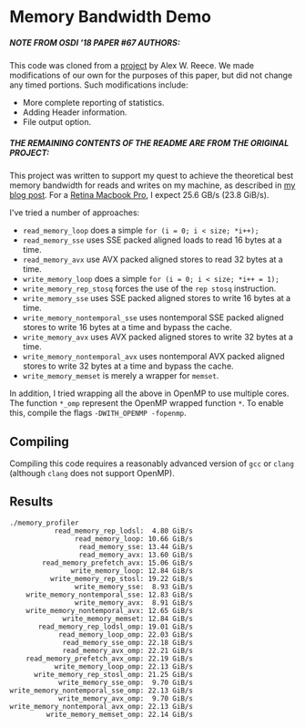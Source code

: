 Memory Bandwidth Demo
=====================

##### NOTE FROM OSDI '18 PAPER #67 AUTHORS:

This code was cloned from a [project](https://github.com/awreece/memory-bandwidth-demo) by Alex W. Reece.
We made modifications of our own for the purposes of this paper, but did not change any timed portions.
Such modifications include:
-   More complete reporting of statistics.
-   Adding Header information.
-   File output option.

##### THE REMAINING CONTENTS OF THE README ARE FROM THE ORIGINAL PROJECT:

This project was written to support my quest to achieve the theoretical best memory bandwidth for reads 
and writes on my machine, as described in [my blog post](http://www.codearcana.com/posts/2013/05/18/achieving-maximum-memory-bandwidth.html).
For a [Retina Macbook Pro](http://ark.intel.com/products/64891/Intel-Core-i7-3720QM-Processor-6M-Cache-up-to-3_60-GHz), 
I expect 25.6 GB/s (23.8 GiB/s). 

I've tried a number of approaches:

-   `read_memory_loop` does a simple `for (i = 0; i < size; *i++);`
-   `read_memory_sse` uses SSE packed aligned loads to read 16 bytes at a time.
-   `read_memory_avx` use AVX packed aligned stores to read 32 bytes at a time.
-   `write_memory_loop` does a simple `for (i = 0; i < size; *i++ = 1);`
-   `write_memory_rep_stosq` forces the use of the `rep stosq` instruction.
-   `write_memory_sse` uses SSE packed aligned stores to write 16 bytes at a 
    time.
-   `write_memory_nontemporal_sse` uses nontemporal SSE packed aligned stores to
    write 16 bytes at a time and bypass the cache.
-   `write_memory_avx` uses AVX packed aligned stores to write 32 bytes at a 
    time.
-   `write_memory_nontemporal_avx` uses nontemporal AVX packed aligned stores to
    write 32 bytes at a time and bypass the cache.
-   `write_memory_memset` is merely a wrapper for `memset`.

In addition, I tried wrapping all the above in OpenMP to use multiple cores. 
The function `*_omp` represent the OpenMP wrapped function `*`. To enable
this, compile the flags `-DWITH_OPENMP -fopenmp`.

Compiling
---------

Compiling this code requires a reasonably advanced version of `gcc` or `clang` 
(although `clang` does not support OpenMP).

Results
-------

~~~
./memory_profiler
           read_memory_rep_lodsl:  4.80 GiB/s
                read_memory_loop: 10.66 GiB/s
                 read_memory_sse: 13.44 GiB/s
                 read_memory_avx: 13.60 GiB/s
        read_memory_prefetch_avx: 15.06 GiB/s
               write_memory_loop: 12.84 GiB/s
          write_memory_rep_stosl: 19.22 GiB/s
                write_memory_sse:  8.93 GiB/s
    write_memory_nontemporal_sse: 12.83 GiB/s
                write_memory_avx:  8.91 GiB/s
    write_memory_nontemporal_avx: 12.65 GiB/s
             write_memory_memset: 12.84 GiB/s
       read_memory_rep_lodsl_omp: 19.01 GiB/s
            read_memory_loop_omp: 22.03 GiB/s
             read_memory_sse_omp: 22.18 GiB/s
             read_memory_avx_omp: 22.21 GiB/s
    read_memory_prefetch_avx_omp: 22.19 GiB/s
           write_memory_loop_omp: 22.13 GiB/s
      write_memory_rep_stosl_omp: 21.25 GiB/s
            write_memory_sse_omp:  9.70 GiB/s
write_memory_nontemporal_sse_omp: 22.13 GiB/s
            write_memory_avx_omp:  9.70 GiB/s
write_memory_nontemporal_avx_omp: 22.13 GiB/s
         write_memory_memset_omp: 22.14 GiB/s
~~~
